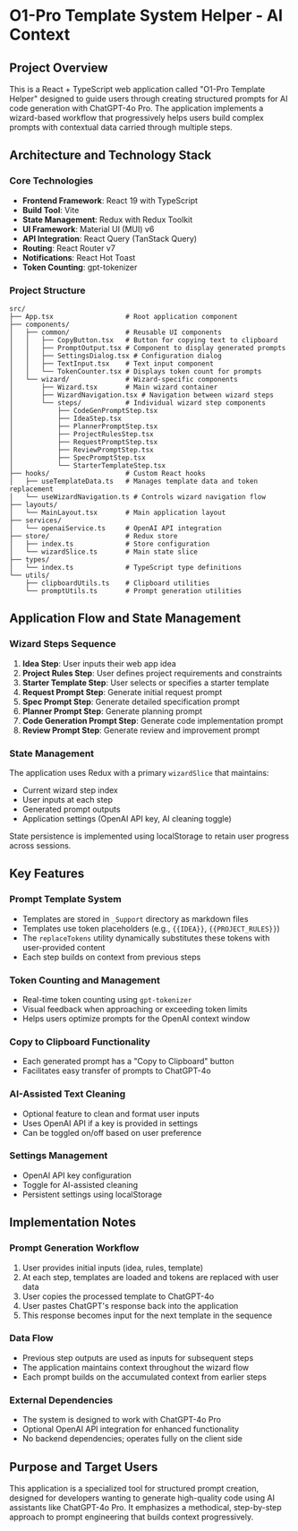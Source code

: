 # O1-Pro Template System Helper - AI Context

## Project Overview

This is a React + TypeScript web application called "O1-Pro Template Helper" designed to guide users through creating structured prompts for AI code generation with ChatGPT-4o Pro. The application implements a wizard-based workflow that progressively helps users build complex prompts with contextual data carried through multiple steps.

## Architecture and Technology Stack

### Core Technologies
- **Frontend Framework**: React 19 with TypeScript
- **Build Tool**: Vite
- **State Management**: Redux with Redux Toolkit
- **UI Framework**: Material UI (MUI) v6
- **API Integration**: React Query (TanStack Query)
- **Routing**: React Router v7
- **Notifications**: React Hot Toast
- **Token Counting**: gpt-tokenizer

### Project Structure
```
src/
├── App.tsx                  # Root application component
├── components/
│   ├── common/              # Reusable UI components
│   │   ├── CopyButton.tsx   # Button for copying text to clipboard
│   │   ├── PromptOutput.tsx # Component to display generated prompts
│   │   ├── SettingsDialog.tsx # Configuration dialog
│   │   ├── TextInput.tsx    # Text input component
│   │   └── TokenCounter.tsx # Displays token count for prompts
│   └── wizard/              # Wizard-specific components
│       ├── Wizard.tsx       # Main wizard container
│       ├── WizardNavigation.tsx # Navigation between wizard steps
│       └── steps/           # Individual wizard step components
│           ├── CodeGenPromptStep.tsx
│           ├── IdeaStep.tsx
│           ├── PlannerPromptStep.tsx
│           ├── ProjectRulesStep.tsx
│           ├── RequestPromptStep.tsx
│           ├── ReviewPromptStep.tsx
│           ├── SpecPromptStep.tsx
│           └── StarterTemplateStep.tsx
├── hooks/                   # Custom React hooks
│   ├── useTemplateData.ts   # Manages template data and token replacement
│   └── useWizardNavigation.ts # Controls wizard navigation flow
├── layouts/
│   └── MainLayout.tsx       # Main application layout
├── services/
│   └── openaiService.ts     # OpenAI API integration
├── store/                   # Redux store
│   ├── index.ts             # Store configuration
│   └── wizardSlice.ts       # Main state slice
├── types/
│   └── index.ts             # TypeScript type definitions
└── utils/
    ├── clipboardUtils.ts    # Clipboard utilities
    └── promptUtils.ts       # Prompt generation utilities
```

## Application Flow and State Management

### Wizard Steps Sequence
1. **Idea Step**: User inputs their web app idea
2. **Project Rules Step**: User defines project requirements and constraints
3. **Starter Template Step**: User selects or specifies a starter template
4. **Request Prompt Step**: Generate initial request prompt
5. **Spec Prompt Step**: Generate detailed specification prompt
6. **Planner Prompt Step**: Generate planning prompt
7. **Code Generation Prompt Step**: Generate code implementation prompt
8. **Review Prompt Step**: Generate review and improvement prompt

### State Management
The application uses Redux with a primary `wizardSlice` that maintains:
- Current wizard step index
- User inputs at each step
- Generated prompt outputs
- Application settings (OpenAI API key, AI cleaning toggle)

State persistence is implemented using localStorage to retain user progress across sessions.

## Key Features

### Prompt Template System
- Templates are stored in `_Support` directory as markdown files
- Templates use token placeholders (e.g., `{{IDEA}}`, `{{PROJECT_RULES}}`)
- The `replaceTokens` utility dynamically substitutes these tokens with user-provided content
- Each step builds on context from previous steps

### Token Counting and Management
- Real-time token counting using `gpt-tokenizer`
- Visual feedback when approaching or exceeding token limits
- Helps users optimize prompts for the OpenAI context window

### Copy to Clipboard Functionality
- Each generated prompt has a "Copy to Clipboard" button
- Facilitates easy transfer of prompts to ChatGPT-4o

### AI-Assisted Text Cleaning
- Optional feature to clean and format user inputs
- Uses OpenAI API if a key is provided in settings
- Can be toggled on/off based on user preference

### Settings Management
- OpenAI API key configuration
- Toggle for AI-assisted cleaning
- Persistent settings using localStorage

## Implementation Notes

### Prompt Generation Workflow
1. User provides initial inputs (idea, rules, template)
2. At each step, templates are loaded and tokens are replaced with user data
3. User copies the processed template to ChatGPT-4o
4. User pastes ChatGPT's response back into the application
5. This response becomes input for the next template in the sequence

### Data Flow
- Previous step outputs are used as inputs for subsequent steps
- The application maintains context throughout the wizard flow
- Each prompt builds on the accumulated context from earlier steps

### External Dependencies
- The system is designed to work with ChatGPT-4o Pro
- Optional OpenAI API integration for enhanced functionality
- No backend dependencies; operates fully on the client side

## Purpose and Target Users
This application is a specialized tool for structured prompt creation, designed for developers wanting to generate high-quality code using AI assistants like ChatGPT-4o Pro. It emphasizes a methodical, step-by-step approach to prompt engineering that builds context progressively.